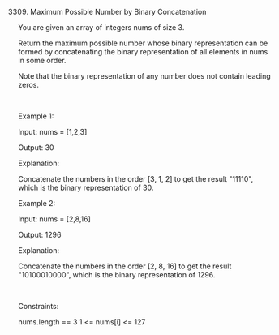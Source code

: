 3309. Maximum Possible Number by Binary Concatenation

You are given an array of integers nums of size 3.

Return the maximum possible number whose binary representation can be formed by concatenating the binary representation of all elements in nums in some order.

Note that the binary representation of any number does not contain leading zeros.

 

Example 1:

Input: nums = [1,2,3]

Output: 30

Explanation:

Concatenate the numbers in the order [3, 1, 2] to get the result "11110", which is the binary representation of 30.

Example 2:

Input: nums = [2,8,16]

Output: 1296

Explanation:

Concatenate the numbers in the order [2, 8, 16] to get the result "10100010000", which is the binary representation of 1296.

 

Constraints:

nums.length == 3
1 <= nums[i] <= 127